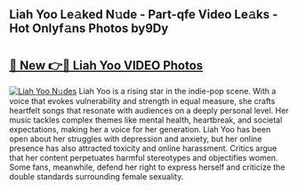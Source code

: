 ## Liah Yoo Le𝚊ked N𝚞de - Part-qfe Video Le𝚊ks - Hot Onlyf𝚊ns Photos by9Dy

# <h2><a href="http://ab75502.deff.icu/?id=Liah+Yoo">🔗 New 👉🔴 Liah Yoo VIDEO Photos</a></h2>

[![Liah Yoo N𝚞des](https://i.imgur.com/rIISA9y.gif)](http://ab75502.deff.icu/?id=Liah+Yoo)
Liah Yoo is a rising star in the indie-pop scene. With a voice that evokes vulnerability and strength in equal measure, she crafts heartfelt songs that resonate with audiences on a deeply personal level. Her music tackles complex themes like mental health, heartbreak, and societal expectations, making her a voice for her generation. Liah Yoo has been open about her struggles with depression and anxiety, but her online presence has also attracted toxicity and online harassment. Critics argue that her content perpetuates harmful stereotypes and objectifies women. Some fans, meanwhile, defend her right to express herself and criticize the double standards surrounding female sexuality.
